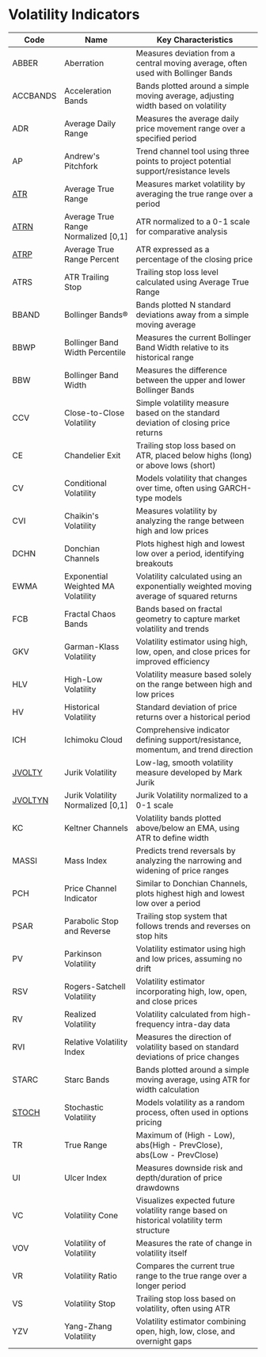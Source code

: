 # Volatility Indicators

| Code | Name | Key Characteristics |
| ------------ | --------------------------------------- | --------------------------------------------------------------------------------------- |
| ABBER | Aberration | Measures deviation from a central moving average, often used with Bollinger Bands |
| ACCBANDS | Acceleration Bands | Bands plotted around a simple moving average, adjusting width based on volatility |
| ADR | Average Daily Range | Measures the average daily price movement range over a specified period |
| AP | Andrew's Pitchfork | Trend channel tool using three points to project potential support/resistance levels |
| [ATR](/indicators/volatility/atr.md) | Average True Range | Measures market volatility by averaging the true range over a period |
| [ATRN](/indicators/volatility/atrn.md) | Average True Range Normalized [0,1] | ATR normalized to a 0-1 scale for comparative analysis |
| [ATRP](/indicators/volatility/atrp.md) | Average True Range Percent | ATR expressed as a percentage of the closing price |
| ATRS | ATR Trailing Stop | Trailing stop loss level calculated using Average True Range |
| BBAND | Bollinger Bands® | Bands plotted N standard deviations away from a simple moving average |
| BBWP | Bollinger Band Width Percentile | Measures the current Bollinger Band Width relative to its historical range |
| BBW | Bollinger Band Width | Measures the difference between the upper and lower Bollinger Bands |
| CCV | Close-to-Close Volatility | Simple volatility measure based on the standard deviation of closing price returns |
| CE | Chandelier Exit | Trailing stop loss based on ATR, placed below highs (long) or above lows (short) |
| CV | Conditional Volatility | Models volatility that changes over time, often using GARCH-type models |
| CVI | Chaikin's Volatility | Measures volatility by analyzing the range between high and low prices |
| DCHN | Donchian Channels | Plots highest high and lowest low over a period, identifying breakouts |
| EWMA | Exponential Weighted MA Volatility | Volatility calculated using an exponentially weighted moving average of squared returns |
| FCB | Fractal Chaos Bands | Bands based on fractal geometry to capture market volatility and trends |
| GKV | Garman-Klass Volatility | Volatility estimator using high, low, open, and close prices for improved efficiency |
| HLV | High-Low Volatility | Volatility measure based solely on the range between high and low prices |
| HV | Historical Volatility | Standard deviation of price returns over a historical period |
| ICH | Ichimoku Cloud | Comprehensive indicator defining support/resistance, momentum, and trend direction |
| [JVOLTY](/indicators/volatility/jvolty.md) | Jurik Volatility | Low-lag, smooth volatility measure developed by Mark Jurik |
| [JVOLTYN](/indicators/volatility/jvoltyn.md) | Jurik Volatility Normalized [0,1] | Jurik Volatility normalized to a 0-1 scale |
| KC | Keltner Channels | Volatility bands plotted above/below an EMA, using ATR to define width |
| MASSI | Mass Index | Predicts trend reversals by analyzing the narrowing and widening of price ranges |
| PCH | Price Channel Indicator | Similar to Donchian Channels, plots highest high and lowest low over a period |
| PSAR | Parabolic Stop and Reverse | Trailing stop system that follows trends and reverses on stop hits |
| PV | Parkinson Volatility | Volatility estimator using high and low prices, assuming no drift |
| RSV | Rogers-Satchell Volatility | Volatility estimator incorporating high, low, open, and close prices |
| RV | Realized Volatility | Volatility calculated from high-frequency intra-day data |
| RVI | Relative Volatility Index | Measures the direction of volatility based on standard deviations of price changes |
| STARC | Starc Bands | Bands plotted around a simple moving average, using ATR for width calculation |
| [STOCH](/indicators/volatility/stoch.md) | Stochastic Volatility | Models volatility as a random process, often used in options pricing |
| TR | True Range | Maximum of (High - Low), abs(High - PrevClose), abs(Low - PrevClose) |
| UI | Ulcer Index | Measures downside risk and depth/duration of price drawdowns |
| VC | Volatility Cone | Visualizes expected future volatility range based on historical volatility term structure |
| VOV | Volatility of Volatility | Measures the rate of change in volatility itself |
| VR | Volatility Ratio | Compares the current true range to the true range over a longer period |
| VS | Volatility Stop | Trailing stop loss based on volatility, often using ATR |
| YZV | Yang-Zhang Volatility | Volatility estimator combining open, high, low, close, and overnight gaps |
